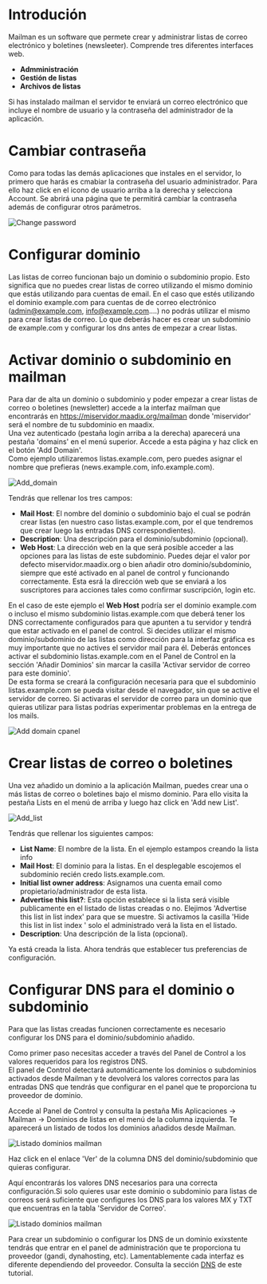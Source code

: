 # Introdución  

Mailman es un software que permete crear y administrar listas de correo electrónico y boletines (newsleeter).
Comprende tres diferentes interfaces web.


* **Admministración**    
* **Gestión de listas**    
* **Archivos de listas**    

Si has instalado mailman el servidor te enviará un correo electrónico que incluye el nombre de usuario y la contraseña del administrador de la aplicación.  

# Cambiar contraseña  

Como para todas las demás aplicaciones que instales en el servidor, lo primero que harás es cmabiar la contraseña del usuario administrador.  Para ello haz click en el icono de usuario arriba a la derecha y selecciona Account. Se abrirá una página que te permitirá cambiar la contraseña además de configurar otros parámetros.

![Change password](img/mailman/edit-account.png)

# Configurar dominio

Las listas de correo funcionan bajo un dominio o subdominio propio. Esto significa que no puedes crear listas de correo utilizando el mismo dominio que estás utilizando para cuentas de email. En el caso que estés utilizando el dominio example.com para cuentas de de correo electrónico (admin@example.com, info@example.com....) no podrás utilizar el mismo para crear listas de correo. Lo que deberás hacer es crear un subdominio de example.com y configurar los dns antes de empezar a crear listas.  

# Activar dominio o subdominio en mailman

Para dar de alta un dominio o subdominio y poder empezar a crear listas de correo o boletines (newsletter) accede a la interfaz mailman que encontrarás en https://miservidor.maadix.org/mailman donde 'miservidor' será el nombre de tu subdominio en maadix.  
Una vez autenticado (pestaña login arriba a la derecha) aparecerá una pestaña 'domains' en el menú superior.  Accede a esta página y haz click en el botón 'Add Domain'.  
Como ejemplo utilizaremos listas.example.com, pero puedes asignar el nombre que prefieras (news.example.com, info.example.com).


![Add_domain](img/mailman/add-domain.png)


Tendrás que rellenar los tres campos:

* **Mail Host**: El nombre del dominio o subdominio bajo el cual se podrán crear listas (en nuestro caso listas.example.com, por el que tendremos que crear luego las entradas DNS correspondientes).  
* **Description**: Una descripción para el dominio/subdominio (opcional).  
* **Web Host**: La dirección web en la que será posible acceder a las opciones para las listas de este subdominio. Puedes dejar el valor por defecto miservidor.maadix.org o bien añadir otro dominio/subdominio, siempre que esté activado en al panel de control y funcionando correctamente.  Esta esrá la dirección web que se enviará a los suscriptores para acciones tales como confirmar suscripción, login etc.  


En el caso de este ejemplo el **Web Host** podría ser el dominio example.com o incluso el mismo subdominio listas.example.com que deberá tener los DNS correctamente configurados para que apunten a tu servidor y tendrá que estar activado en el panel de control. Si decides utilizar el mismo dominio/subdominio de las listas como dirección para la interfaz gráfica es muy importante que no actives el servidor mail para él. Deberás entonces activar el subdominio listas.example.com en el Panel de Control en la sección 'Añadir Dominios' sin marcar la casilla 'Activar servidor de correo para este dominio'.  
De esta forma  se creará la configuración necesaria para que el subdominio listas.example.com se pueda visitar desde el navegador, sin que se active el servidor de correo. Si activaras el servidor de correo para un dominio que quieras utilizar para listas podrías experimentar problemas en la entrega de los mails.  

![Add domain cpanel](img/mailman/add-domain-cpanel.png)

# Crear listas de correo o boletines  

Una vez añadido un dominio a la aplicación Mailman, puedes crear una o más listas de correo o boletines bajo el mismo dominio. 
Para ello visita la pestaña Lists en el menú de arriba y luego haz click en 'Add new List'.  

![Add_list](img/mailman/add-list.png)  

Tendrás que rellenar los siguientes campos:  

* **List Name**: El nombre de la lista. En el ejemplo estampos creando la lista info  
* **Mail Host**:  El dominio para la listas. En el desplegable escojemos el subdominio recién credo lists.example.com.  
* **Initial list owner address**:  Asignamos una cuenta email como propietario/administrador de esta lista.  
* **Advertise this list?**:  Esta opción establece si la lista será visible publicamente en el listado de listas creadas o no. Elejimos 'Advertise this list in list index' para que se muestre. Si activamos la casilla 'Hide this list in list index ' solo el administrado verá la lista en el listado.  
* **Description**:  Una descripción de la lista (opcional).  

Ya está creada la lista. Ahora tendrás que establecer tus preferencias de configuración.  


# Configurar DNS para el dominio o subdominio  

Para que las listas creadas funcionen correctamente es necesario configurar los DNS para el dominio/subdominio añadido.  

Como primer paso necesitas acceder a través del Panel de Control a los valores requeridos para los registros DNS.  
El panel de Control detectará automáticamente los dominios o subdominios activados desde Mailman y te devolverá los valores correctos para las entradas DNS que tendrás que configurar en el panel que te proporciona tu proveedor de dominio.  

Accede al Panel de Control y consulta la pestaña Mis Aplicaciones -> Mailman -> Dominios de listas en el menú de la columna izquierda. Te aparecerá un listado de todos los dominios añadidos desde Mailman.  

![Listado dominios mailman](img/mailman/mailman-domain-list.png)  


Haz click en el enlace 'Ver' de la columna DNS del dominio/subdominio que quieras configurar.  

Aquí encontrarás los valores DNS necesarios para una correcta configuración.Si solo quieres usar este dominio o subdominio para listas de correos será suficiente que configures los DNS para los valores MX y TXT que encuentras en la tabla 'Servidor de Correo'. 

![Listado dominios mailman](img/mailman/dns-instruccions.png)


Para crear un subdominio o configurar los DNS de un dominio exixstente tendrás que entrar en el panel de administración que te proporciona tu proveedor (gandi, dynahosting, etc). Lamentablemente cada interfaz es diferente dependiendo del proveedor. Consulta la sección [DNS](dns) de este tutorial.   


